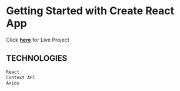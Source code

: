 # Getting Started with Create React App

Click [**here**](https://beyzaakoroglu.github.io/React-WeatherApp/) for Live Project

## TECHNOLOGIES
```sh
React
Context API
Axios
```
